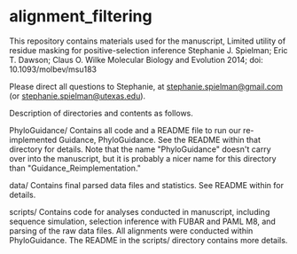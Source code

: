 alignment_filtering
===================

This repository contains materials used for the manuscript,
Limited utility of residue masking for positive-selection inference 
Stephanie J. Spielman; Eric T. Dawson; Claus O. Wilke
Molecular Biology and Evolution 2014;
doi: 10.1093/molbev/msu183


Please direct all questions to Stephanie, at stephanie.spielman@gmail.com (or stephanie.spielman@utexas.edu).

Description of directories and contents as follows.


PhyloGuidance/
	Contains all code and a README file to run our re-implemented Guidance, PhyloGuidance. See the README within that directory for details. Note that the name "PhyloGuidance" doesn't carry over into the manuscript, but it is probably a nicer name for this directory than "Guidance_Reimplementation."

data/
	Contains final parsed data files and statistics. See README within for details.	

scripts/
	Contains code for analyses conducted in manuscript, including sequence simulation, selection inference with FUBAR and PAML M8, and parsing of the raw data files. All alignments were conducted within PhyloGuidance. The README in the scripts/ directory contains more details.
